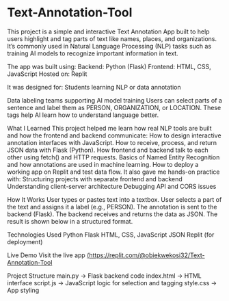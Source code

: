 # Text-Annotation-Tool
This project is a simple and interactive Text Annotation App built to help users highlight and tag parts of text like names, places, and organizations. It’s commonly used in Natural Language Processing (NLP) tasks such as training AI models to recognize important information in text.

The app was built using:
Backend: Python (Flask)
Frontend: HTML, CSS, JavaScript
Hosted on: Replit

It was designed for:
Students learning NLP or data annotation

Data labeling teams supporting AI model training
Users can select parts of a sentence and label them as PERSON, ORGANIZATION, or LOCATION. These tags help AI learn how to understand language better.

What I Learned
This project helped me learn how real NLP tools are built and how the frontend and backend communicate:
How to design interactive annotation interfaces with JavaScript.
How to receive, process, and return JSON data with Flask (Python).
How frontend and backend talk to each other using fetch() and HTTP requests.
Basics of Named Entity Recognition and how annotations are used in machine learning.
How to deploy a working app on Replit and test data flow.
It also gave me hands-on practice with:
Structuring projects with separate frontend and backend
Understanding client-server architecture
Debugging API and CORS issues

How It Works
User types or pastes text into a textbox.
User selects a part of the text and assigns it a label (e.g., PERSON).
The annotation is sent to the backend (Flask).
The backend receives and returns the data as JSON.
The result is shown below in a structured format.

Technologies Used
Python
Flask
HTML, CSS, JavaScript
JSON
Replit (for deployment)

Live Demo
Visit the live app
[(https://replit.com/@obiekwekosi32/Text-Annotation-Tool ](https://replit.com/@obiekwekosi32/Text-Annotation-Tool)

Project Structure
main.py → Flask backend code
index.html → HTML interface
script.js → JavaScript logic for selection and tagging
style.css → App styling
